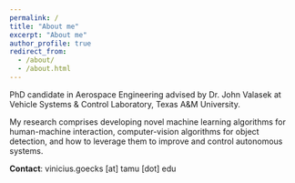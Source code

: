 ```yaml
---
permalink: /
title: "About me"
excerpt: "About me"
author_profile: true
redirect_from: 
  - /about/
  - /about.html
---
```


PhD candidate in Aerospace Engineering advised by Dr. John Valasek at Vehicle Systems & Control Laboratory, Texas A&M University.

My research comprises developing novel machine learning algorithms for human-machine interaction, computer-vision algorithms for object detection, and how to leverage them to improve and control autonomous systems.

**Contact**: vinicius.goecks [at] tamu [dot] edu
